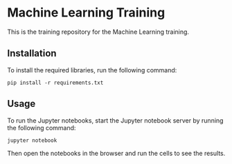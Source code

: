 # Machine Learning Training

This is the training repository for the Machine Learning training.

## Installation
To install the required libraries, run the following command:

```
pip install -r requirements.txt
```

## Usage

To run the Jupyter notebooks, start the Jupyter notebook server by running the following command:

```
jupyter notebook
```

Then open the notebooks in the browser and run the cells to see the results.